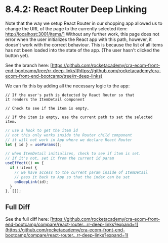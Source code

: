 # 8.4.2: React Router Deep Linking

Note that the way we setup React Router in our shopping app allowed us to change the URL of the page to the currently selected item: [http://localhost:3001/items/1](http://localhost:3001/items/1) Without any further work, this page does not error when the user initializes the React app with this path, however, it doesn't work with the correct behaviour. This is because the list of all items has not been loaded into the state of the app. \(The user hasn't clicked the button yet\).

See the branch here: [https://github.com/rocketacademy/cra-ecom-front-end-bootcamp/tree/rr-deep-links](https://github.com/rocketacademy/cra-ecom-front-end-bootcamp/tree/rr-deep-links)

We can fix this by adding all the necessary logic to the app:

```text
// If the user's path is detected by React Router so that
it renders the ItemDetail component

// Check to see if the item is empty.

// If the item is empty, use the current path to set the selected item.
```

```jsx
// use a hook to get the item id
// not this only works inside the Router child component
// it will not work in App where we declare React Router
let { id } = useParams();
```

```jsx
// when ItemDetail initializes, check to see if item is set.
// If it's not, set it from the current id param
useEffect(() => {
  if (!item) {
    // we have access to the current param inside of ItemDetail
    // pass it back to App so that the index can be set
    onDeepLink(id);
  }
}, []);
```

## Full Diff

See the full diff here: [https://github.com/rocketacademy/cra-ecom-front-end-bootcamp/compare/react-router...rr-deep-links?expand=1](https://github.com/rocketacademy/cra-ecom-front-end-bootcamp/compare/react-router...rr-deep-links?expand=1)

